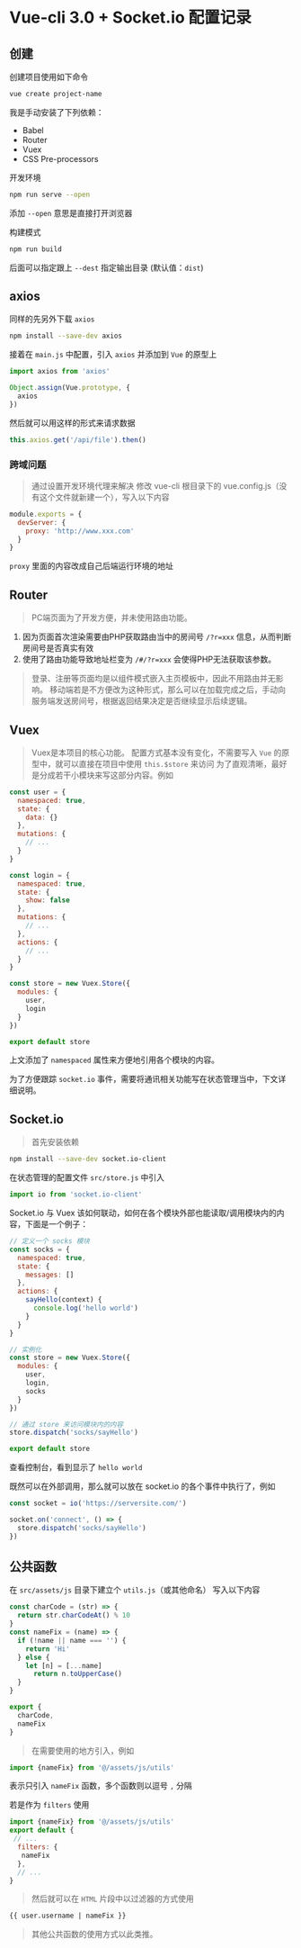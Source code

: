 # Vue-cli 3.0 + Socket.io 配置记录

## 创建

创建项目使用如下命令

```bash
vue create project-name
```

我是手动安装了下列依赖：

- Babel
- Router
- Vuex
- CSS Pre-processors

开发环境

```bash
npm run serve --open
```

添加 `--open` 意思是直接打开浏览器

构建模式

```bash
npm run build
```

后面可以指定跟上 `--dest` 指定输出目录 (默认值：`dist`)

## axios

同样的先另外下载 `axios`

```bash
npm install --save-dev axios
```

接着在 `main.js` 中配置，引入 `axios` 并添加到 `Vue` 的原型上

```js
import axios from 'axios'

Object.assign(Vue.prototype, {
  axios
})
```

然后就可以用这样的形式来请求数据

```js
this.axios.get('/api/file').then()
```

### 跨域问题

> 通过设置开发环境代理来解决
> 修改 vue-cli 根目录下的 vue.config.js（没有这个文件就新建一个），写入以下内容

```js
module.exports = {
  devServer: {
    proxy: 'http://www.xxx.com'
  }
}
```

`proxy` 里面的内容改成自己后端运行环境的地址

## Router

> PC端页面为了开发方便，并未使用路由功能。

1. 因为页面首次渲染需要由PHP获取路由当中的房间号 `/?r=xxx` 信息，从而判断房间号是否真实有效
2. 使用了路由功能导致地址栏变为 `/#/?r=xxx` 会使得PHP无法获取该参数。

> 登录、注册等页面均是以组件模式嵌入主页模板中，因此不用路由并无影响。
> 移动端若是不方便改为这种形式，那么可以在加载完成之后，手动向服务端发送房间号，根据返回结果决定是否继续显示后续逻辑。

## Vuex

> Vuex是本项目的核心功能。
> 配置方式基本没有变化，不需要写入 `Vue` 的原型中，就可以直接在项目中使用 `this.$store` 来访问
> 为了直观清晰，最好是分成若干小模块来写这部分内容。例如

```js
const user = {
  namespaced: true,
  state: {
    data: {}
  },
  mutations: {
    // ...
  }
}

const login = {
  namespaced: true,
  state: {
    show: false
  },
  mutations: {
    // ...
  },
  actions: {
    // ...
  }
}

const store = new Vuex.Store({
  modules: {
    user,
    login
  }
})

export default store
```

上文添加了 `namespaced` 属性来方便地引用各个模块的内容。

为了方便跟踪 `socket.io` 事件，需要将通讯相关功能写在状态管理当中，下文详细说明。

## Socket.io

> 首先安装依赖

```bash
npm install --save-dev socket.io-client
```

在状态管理的配置文件 `src/store.js` 中引入

```js
import io from 'socket.io-client'
```

Socket.io 与 Vuex 该如何联动，如何在各个模块外部也能读取/调用模块内的内容，下面是一个例子：

```js
// 定义一个 socks 模块
const socks = {
  namespaced: true,
  state: {
    messages: []
  },
  actions: {
    sayHello(context) {
      console.log('hello world')
    }
  }
}

// 实例化
const store = new Vuex.Store({
  modules: {
    user,
    login,
    socks
  }
})

// 通过 store 来访问模块内的内容
store.dispatch('socks/sayHello')

export default store
```

查看控制台，看到显示了 `hello world`

既然可以在外部调用，那么就可以放在 socket.io 的各个事件中执行了，例如

```js
const socket = io('https://serversite.com/')

socket.on('connect', () => {
  store.dispatch('socks/sayHello')
})
```

## 公共函数

在 `src/assets/js` 目录下建立个 `utils.js`（或其他命名） 写入以下内容

```js
const charCode = (str) => {
  return str.charCodeAt() % 10
}
const nameFix = (name) => {
  if (!name || name === '') {
    return 'Hi'
  } else {
    let [n] = [...name]
      return n.toUpperCase()
  }
}

export {
  charCode,
  nameFix
}
```

> 在需要使用的地方引入，例如

```js
import {nameFix} from '@/assets/js/utils'

```

表示只引入 `nameFix` 函数，多个函数则以逗号 `,` 分隔

若是作为 `filters` 使用

```js
import {nameFix} from '@/assets/js/utils'
export default {
 // ...
  filters: {
   nameFix
  },
  // ...
}
```

> 然后就可以在 `HTML` 片段中以过滤器的方式使用

```html
{{ user.username | nameFix }}
```

> 其他公共函数的使用方式以此类推。
